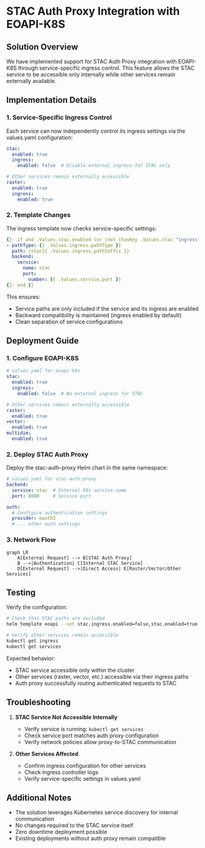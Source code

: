 # STAC Auth Proxy Integration with EOAPI-K8S

## Solution Overview

We have implemented support for STAC Auth Proxy integration with EOAPI-K8S through service-specific ingress control. This feature allows the STAC service to be accessible only internally while other services remain externally available.

## Implementation Details

### 1. Service-Specific Ingress Control

Each service can now independently control its ingress settings via the values.yaml configuration:

```yaml
stac:
  enabled: true
  ingress:
    enabled: false  # Disable external ingress for STAC only

# Other services remain externally accessible
raster:
  enabled: true
  ingress:
    enabled: true
```

### 2. Template Changes

The ingress template now checks service-specific settings:

```yaml
{{- if and .Values.stac.enabled (or (not (hasKey .Values.stac "ingress")) .Values.stac.ingress.enabled) }}
- pathType: {{ .Values.ingress.pathType }}
  path: /stac{{ .Values.ingress.pathSuffix }}
  backend:
    service:
      name: stac
      port:
        number: {{ .Values.service.port }}
{{- end }}
```

This ensures:
- Service paths are only included if the service and its ingress are enabled
- Backward compatibility is maintained (ingress enabled by default)
- Clean separation of service configurations

## Deployment Guide

### 1. Configure EOAPI-K8S

```yaml
# values.yaml for eoapi-k8s
stac:
  enabled: true
  ingress:
    enabled: false  # No external ingress for STAC

# Other services remain externally accessible
raster:
  enabled: true
vector:
  enabled: true
multidim:
  enabled: true
```

### 2. Deploy STAC Auth Proxy

Deploy the stac-auth-proxy Helm chart in the same namespace:

```yaml
# values.yaml for stac-auth-proxy
backend:
  service: stac  # Internal K8s service name
  port: 8080     # Service port

auth:
  # Configure authentication settings
  provider: oauth2
  # ... other auth settings
```

### 3. Network Flow

```mermaid
graph LR
    A[External Request] --> B[STAC Auth Proxy]
    B -->|Authentication| C[Internal STAC Service]
    D[External Request] -->|Direct Access| E[Raster/Vector/Other Services]
```

## Testing

Verify the configuration:

```bash
# Check that STAC paths are excluded
helm template eoapi --set stac.ingress.enabled=false,stac.enabled=true -f values.yaml

# Verify other services remain accessible
kubectl get ingress
kubectl get services
```

Expected behavior:
- STAC service accessible only within the cluster
- Other services (raster, vector, etc.) accessible via their ingress paths
- Auth proxy successfully routing authenticated requests to STAC

## Troubleshooting

1. **STAC Service Not Accessible Internally**
   - Verify service is running: `kubectl get services`
   - Check service port matches auth proxy configuration
   - Verify network policies allow proxy-to-STAC communication

2. **Other Services Affected**
   - Confirm ingress configuration for other services
   - Check ingress controller logs
   - Verify service-specific settings in values.yaml

## Additional Notes

- The solution leverages Kubernetes service discovery for internal communication
- No changes required to the STAC service itself
- Zero downtime deployment possible
- Existing deployments without auth proxy remain compatible

